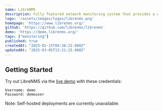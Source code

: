 ```yaml
---
name: LibreNMS
description: Fully featured network monitoring system that provides a wealth of features and device support.
logo: '/assets/images/logos/librenms.png'
homepage: 'https://www.librenms.org/'
github: 'https://github.com/librenms/librenms'
demo: 'https://demo.librenms.org/'
tags: ["monitoring"]
published: true
createdAt: "2025-02-15T04:38:22.000Z"
updatedAt: "2025-03-05T13:21:25.000Z"
---
```


## Getting Started

Try out LibreNMS via the [live demo](https://demo.librenms.org/) with these credentials:

```
Username: demo
Password: demouser
```

Note: Self-hosted deployments are currently unavailable.
